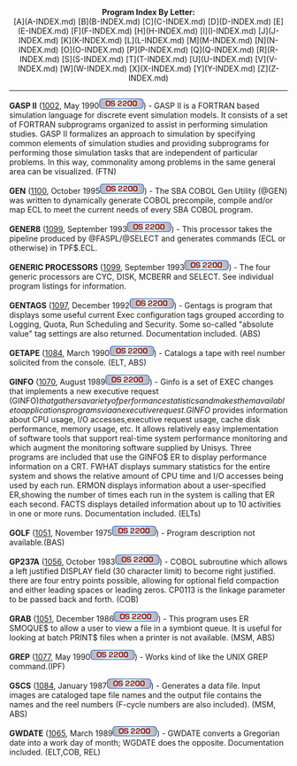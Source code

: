 <x-sas-window top="41" bottom="764" left="3" right="533">



<center><b>Program Index By Letter:</b></center>

<center>[A](A-INDEX.md) [B](B-INDEX.md)
[C](C-INDEX.md) [D](D-INDEX.md)
[E](E-INDEX.md) [F](F-INDEX.md)
[H](H-INDEX.md) [I](I-INDEX.md)
[J](J-INDEX.md) [K](K-INDEX.md)
[L](L-INDEX.md) [M](M-INDEX.md)
[N](N-INDEX.md) [O](O-INDEX.md)
[P](P-INDEX.md) [Q](Q-INDEX.md)
[R](R-INDEX.md) [S](S-INDEX.md)
[T](T-INDEX.md) [U](U-INDEX.md)
[V](V-INDEX.md) [W](W-INDEX.md)
[X](X-INDEX.md) [Y](Y-INDEX.md)
[Z](Z-INDEX.md)</center>


&#10;
- - -
<b>GASP II</b> ([1002](1002/INDEX.md), May 1990![](IMAGES/OS2200.JPG)) - GASP II is a FORTRAN based simulation
language for discrete event simulation models. It consists of a set
of FORTRAN subprograms organized to assist in performing simulation
studies. GASP II formalizes an approach to simulation by specifying
common elements of simulation studies and providing subprograms for
performing those simulation tasks that are independent of particular
problems. In this way, commonality among problems in the same general
area can be visualized. (FTN)


<b>GEN</b> ([1100](1100/INDEX.md), October
1995![](IMAGES/OS2200.JPG)) - The SBA COBOL Gen Utility (@GEN) was written
to dynamically generate COBOL precompile, compile and/or map ECL to
meet the current needs of every SBA COBOL program.


<b>GENER8</b> ([1099](1099/INDEX.md), September
1993![](IMAGES/OS2200.JPG)) - This processor takes the pipeline produced by
@FASPL/@SELECT and generates commands (ECL or otherwise) in TPF$.ECL.


<b>GENERIC PROCESSORS</b>
([1099](1099/INDEX.md), September 1993![](IMAGES/OS2200.JPG)) - The four generic processors are CYC, DISK,
MCBERR and SELECT. See individual program listings for information.


<b>GENTAGS</b> ([1097](1097/INDEX.md), December
1992![](IMAGES/OS2200.JPG)) - Gentags is program that displays some useful
current Exec configuration tags grouped according to Logging, Quota,
Run Scheduling and Security. Some so-called "absolute value" tag
settings are also returned. Documentation included. (ABS)


<b>GETAPE</b> ([1084](1084/INDEX.md), March
1990![](IMAGES/OS2200.JPG)) - Catalogs a tape with reel number solicited
from the console. (ELT, ABS)


<b>GINFO</b> ([1070](1070/INDEX.md), August
1989![](IMAGES/OS2200.JPG)) - Ginfo is a set of EXEC changes that
implements a new executive request (GINFO$) that gathers a variety of
performance statistics and makes them available to applications
programs via an executive request. GINFO$ provides information about
CPU usage, I/O accesses,executive request usage, cache disk
performance, memory usage, etc. It allows relatively easy
implementation of software tools that support real-time system
performance monitoring and which augment the monitoring software
supplied by Unisys. Three programs are included that use the GINFO$
ER to display performance information on a CRT. FWHAT displays
summary statistics for the entire system and shows the relative
amount of CPU time and I/O accesses being used by each run. ERMON
displays information about a user-specified ER,showing the number of
times each run in the system is calling that ER each second. FACTS
displays detailed information about up to 10 activities in one or
more runs. Documentation included. (ELTs)


<b>GOLF</b> ([1051](1051/INDEX.md), November
1975![](IMAGES/OS2200.JPG)) - Program description not available.(BAS)


<b>GP237A</b> ([1056](1056/INDEX.md), October
1983![](IMAGES/OS2200.JPG)) - COBOL subroutine which allows a left
justified DISPLAY field (30 character limit) to become right
justified. there are four entry points possible, allowing for
optional field compaction and either leading spaces or leading zeros.
CP0113 is the linkage parameter to be passed back and forth. (COB)


<b>GRAB</b> ([1051](1065/INDEX.md), December
1986![](IMAGES/OS2200.JPG)) - This program uses ER SMOQUE$ to allow a user
to view a file in a symbiont queue. It is useful for looking at batch
PRINT$ files when a printer is not available. (MSM, ABS)


<b>GREP</b> ([1077](1077/INDEX.md), May 1990![](IMAGES/OS2200.JPG)) - Works kind of like the UNIX GREP
command.(IPF)


<b>GSCS</b> ([1084](1084/INDEX.md), January
1987![](IMAGES/OS2200.JPG)) - Generates a data file. Input images are
cataloged tape file names and the output file contains the names and
the reel numbers (F-cycle numbers are also included). (MSM, ABS)


<b>GWDATE</b> ([1065](1065/INDEX.md), March
1989![](IMAGES/OS2200.JPG)) - GWDATE converts a Gregorian date into a work
day of month; WGDATE does the opposite. Documentation included.
(ELT,COB, REL)


<b>&nbsp;</b>


&nbsp;


</x-sas-window>